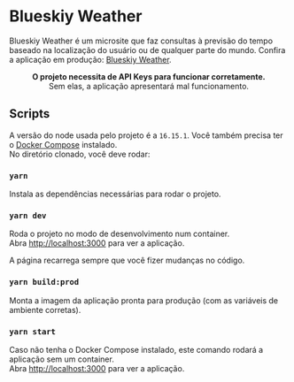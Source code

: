 # Blueskiy Weather

Blueskiy Weather é um microsite que faz consultas à previsão do tempo baseado na localização do usuário ou de qualquer parte do mundo. Confira a aplicação em produção: [Blueskiy Weather](https://testweather.jollyforest-a1557b90.canadacentral.azurecontainerapps.io/).

<p align="center">
	<b>O projeto necessita de API Keys para funcionar corretamente.</b><br>
  Sem elas, a aplicação apresentará mal funcionamento.
</p>

## Scripts

A versão do node usada pelo projeto é a `16.15.1`. Você também precisa ter o [Docker Compose](https://docs.docker.com/compose/install/) instalado.\
No diretório clonado, você deve rodar:

### `yarn`

Instala as dependências necessárias para rodar o projeto.

### `yarn dev`

Roda o projeto no modo de desenvolvimento num container.\
Abra [http://localhost:3000](http://localhost:3000) para ver a aplicação.

A página recarrega sempre que você fizer mudanças no código.

### `yarn build:prod`

Monta a imagem da aplicação pronta para produção (com as variáveis de ambiente corretas).

### `yarn start`

Caso não tenha o Docker Compose instalado, este comando rodará a aplicação sem um container.\
Abra [http://localhost:3000](http://localhost:3000) para ver a aplicação.
